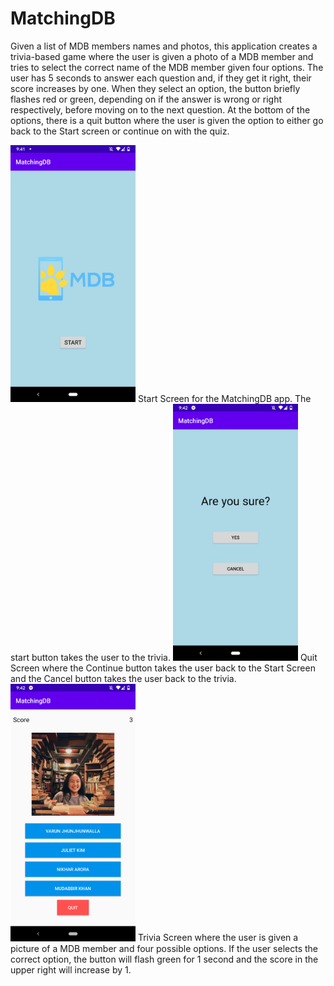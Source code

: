 # MatchingDB
 
Given a list of MDB members names and photos, this application creates a trivia-based game where the user is given a photo of a MDB member and tries to select the correct name of the MDB member given four options. The user has 5 seconds to answer each question and, if they get it right, their score increases by one. When they select an option, the button briefly flashes red or green, depending on if the answer is wrong or right respectively, before moving on to the next question. At the bottom of the options, there is a quit button where the user is given the option to either go back to the Start screen or continue on with the quiz. 

<img src = "/Start_MatchingDB.png" width = "200">
Start Screen for the MatchingDB app. The start button takes the user to the trivia.</figcaption>
  
<img src = "/Quit_MatchingDB.png" width = "200">
Quit Screen where the Continue button takes the user back to the Start Screen and the Cancel button takes the user back to the trivia.

<img src = "/Trivia_MatchingDB.png" width = "200">
Trivia Screen where the user is given a picture of a MDB member and four possible options. If the user selects the correct option, the button will flash green for 1 second and the score in the upper right will increase by 1. 
